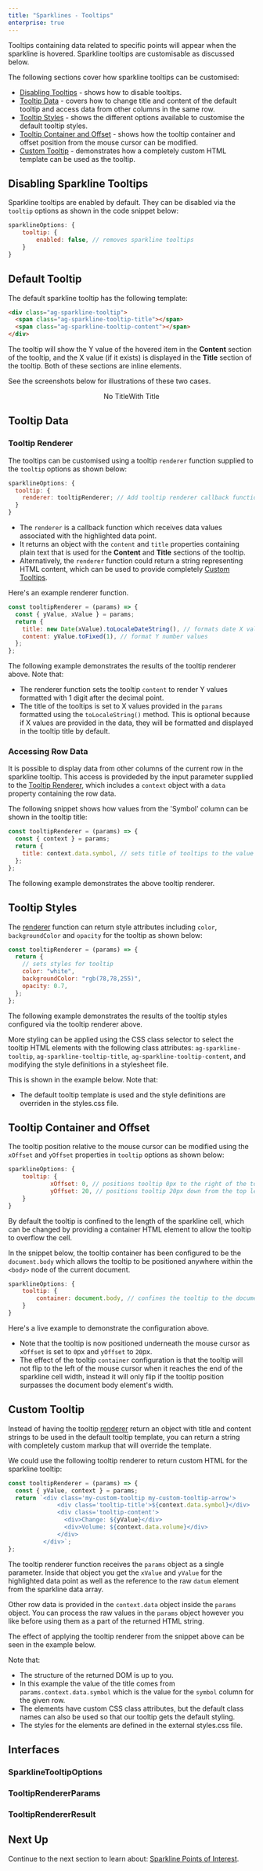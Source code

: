 ```yaml
---
title: "Sparklines - Tooltips"
enterprise: true
---
```


Tooltips containing data related to specific points will appear when the sparkline is hovered. Sparkline tooltips are customisable as discussed below.

The following sections cover how sparkline tooltips can be customised:

- [Disabling Tooltips](/sparklines-tooltips/#disabling-sparkline-tooltips) - shows how to disable tooltips.
- [Tooltip Data](/sparklines-tooltips/#tooltip-data) - covers how to change title and content of the default tooltip and access data from other columns in the same row.
- [Tooltip Styles](/sparklines-tooltips/#tooltip-styles) - shows the different options available to customise the default tooltip styles.
- [Tooltip Container and Offset](/sparklines-tooltips/#tooltip-container-and-offset) - shows how the tooltip container and offset position from the mouse cursor can be modified.
- [Custom Tooltip](/sparklines-tooltips/#custom-tooltip) - demonstrates how a completely custom HTML template can be used as the tooltip.

## Disabling Sparkline Tooltips

Sparkline tooltips are enabled by default. They can be disabled via the `tooltip` options as shown in the code snippet below:

```js
sparklineOptions: {
    tooltip: {
        enabled: false, // removes sparkline tooltips
    }
}
```

## Default Tooltip

The default sparkline tooltip has the following template:

```html
<div class="ag-sparkline-tooltip">
  <span class="ag-sparkline-tooltip-title"></span>
  <span class="ag-sparkline-tooltip-content"></span>
</div>
```

The tooltip will show the Y value of the hovered item in the **Content** section of the tooltip, and the X value (if it exists) is displayed in the **Title** section of the tooltip. Both of these sections are inline <span> elements.

See the screenshots below for illustrations of these two cases.

<div style="display: flex; justify-content: center;">
    <image-caption src="resources/tooltip-no-title.png" alt="Tooltip without the title element" width="250px" constrained="true">No Title</image-caption>
    <image-caption src="resources/tooltip-with-title.png" alt="Tooltip with a title element" width="250px" constrained="true">With Title</image-caption>
</div>

## Tooltip Data

### Tooltip Renderer

The tooltips can be customised using a tooltip `renderer` function supplied to the `tooltip` options as shown below:

```js
sparklineOptions: {
  tooltip: {
    renderer: tooltipRenderer; // Add tooltip renderer callback function to customise tooltip styles and content
  }
}
```

- The `renderer` is a callback function which receives data values associated with the highlighted data point.
- It returns an object with the `content` and `title` properties containing plain text that is used for the **Content** and **Title** sections of the tooltip.
- Alternatively, the `renderer` function could return a string representing HTML content, which can be used to provide completely [Custom Tooltips](/sparklines-tooltips/#custom-tooltip).

Here's an example renderer function.

```js
const tooltipRenderer = (params) => {
  const { yValue, xValue } = params;
  return {
    title: new Date(xValue).toLocaleDateString(), // formats date X values
    content: yValue.toFixed(1), // format Y number values
  };
};
```

The following example demonstrates the results of the tooltip renderer above. Note that:

- The renderer function sets the tooltip `content` to render Y values formatted with 1 digit after the decimal point.
- The title of the tooltips is set to X values provided in the `params` formatted using the `toLocaleString()` method. This is optional because if X values are provided in the data, they will be formatted and displayed in the tooltip title by default.

<grid-example title='Sparkline Tooltip Renderer' name='sparkline-tooltip-renderer' type='generated' options='{ "enterprise": true, "exampleHeight": 585, "modules": ["clientside", "sparklines"] }'></grid-example>

### Accessing Row Data

It is possible to display data from other columns of the current row in the sparkline tooltip.
This access is provideded by the input parameter supplied to the [Tooltip Renderer](/sparklines-tooltips/#tooltip-renderer), which includes a `context` object with a `data` property containing the row data.

The following snippet shows how values from the 'Symbol' column can be shown in the tooltip title:

```js
const tooltipRenderer = (params) => {
  const { context } = params;
  return {
    title: context.data.symbol, // sets title of tooltips to the value for the 'symbol' field
  };
};
```

The following example demonstrates the above tooltip renderer.

<grid-example title='Accessing Row Data' name='sparkline-accessing-row-data' type='generated' options='{ "enterprise": true, "exampleHeight": 585, "modules": ["clientside", "sparklines"] }'></grid-example>

## Tooltip Styles

The [renderer](/sparklines-tooltips/#tooltip-renderer) function can return style attributes including `color`, `backgroundColor` and `opacity` for the tooltip as shown below:

```js
const tooltipRenderer = (params) => {
  return {
    // sets styles for tooltip
    color: "white",
    backgroundColor: "rgb(78,78,255)",
    opacity: 0.7,
  };
};
```

The following example demonstrates the results of the tooltip styles configured via the tooltip renderer above.

<grid-example title='Styling Sparkline Tooltips' name='sparkline-tooltip-styles' type='generated' options='{ "enterprise": true, "exampleHeight": 585, "modules": ["clientside", "sparklines"] }'></grid-example>

More styling can be applied using the CSS class selector to select the tooltip HTML elements with the following class attributes: `ag-sparkline-tooltip`, `ag-sparkline-tooltip-title`, `ag-sparkline-tooltip-content`, and modifying the style definitions in a stylesheet file.

This is shown in the example below. Note that:

- The default tooltip template is used and the style definitions are overriden in the styles.css file.

<grid-example title='Styling Sparkline Tooltips' name='sparkline-tooltip-advanced-styles' type='generated' options='{ "enterprise": true, "exampleHeight": 585, "modules": ["clientside", "sparklines"] }'></grid-example>

## Tooltip Container and Offset

The tooltip position relative to the mouse cursor can be modified using the `xOffset` and `yOffset` properties in `tooltip` options as shown below:

```js
sparklineOptions: {
    tooltip: {
            xOffset: 0, // positions tooltip 0px to the right of the top left of the mouse cursor
            yOffset: 20, // positions tooltip 20px down from the top left of the mouse cursor
    }
}
```

By default the tooltip is confined to the length of the sparkline cell, which can be changed by providing a container HTML element to allow the tooltip to overflow the cell.

In the snippet below, the tooltip container has been configured to be the `document.body` which allows the tooltip to be positioned anywhere within the `<body>` node of the current document.

```js
sparklineOptions: {
    tooltip: {
        container: document.body, // confines the tooltip to the document body node instead of the sparkline cell
    }
}
```

Here's a live example to demonstrate the configuration above.

- Note that the tooltip is now positioned underneath the mouse cursor as `xOffset` is set to `0`px and `yOffset` to `20`px.
- The effect of the tooltip `container` configuration is that the tooltip will not flip to the left of the mouse cursor when it reaches the end of the sparkline cell width, instead it will only flip if the tooltip position surpasses the document body element's width.

<grid-example title='Sparkline Tooltip Container' name='sparkline-tooltip-container' type='generated' options='{ "enterprise": true, "exampleHeight": 585, "modules": ["clientside", "sparklines"] }'></grid-example>

## Custom Tooltip

Instead of having the tooltip [renderer](/sparklines-tooltips/#tooltip-renderer) return an object with title and content strings to be used in the default tooltip template, you can return a string with completely custom markup that will override the template.

We could use the following tooltip renderer to return custom HTML for the sparkline tooltip:

```js
const tooltipRenderer = (params) => {
  const { yValue, context } = params;
  return `<div class='my-custom-tooltip my-custom-tooltip-arrow'>
              <div class='tooltip-title'>${context.data.symbol}</div>
              <div class='tooltip-content'>
                <div>Change: ${yValue}</div>
                <div>Volume: ${context.data.volume}</div>
              </div>
          </div>`;
};
```

The tooltip renderer function receives the `params` object as a single parameter. Inside that object you get the `xValue` and `yValue` for the highlighted data point as well as the reference to the raw `datum` element from the sparkline data array.

Other row data is provided in the `context.data` object inside the `params` object. You can process the raw values in the `params` object however you like before using them as a part of the returned HTML string.

The effect of applying the tooltip renderer from the snippet above can be seen in the example below.

Note that:

- The structure of the returned DOM is up to you.
- In this example the value of the title comes from `params.context.data.symbol` which is the value for the `symbol` column for the given row.
- The elements have custom CSS class attributes, but the default class names can also be used so that our tooltip gets the default styling.
- The styles for the elements are defined in the external styles.css file.

<grid-example title='Custom Tooltips' name='sparkline-tooltip-custom-html' type='generated' options='{ "enterprise": true, "exampleHeight": 585, "modules": ["clientside", "sparklines"] }'></grid-example>

## Interfaces

### SparklineTooltipOptions

<interface-documentation interfaceName='SparklineTooltipOptions' overrideSrc='sparklines-tooltips/resources/sparkline-tooltip-api.json'></interface-documentation>

### TooltipRendererParams

<interface-documentation interfaceName='TooltipRendererParams' ></interface-documentation>

### TooltipRendererResult

<interface-documentation interfaceName='TooltipRendererResult' ></interface-documentation>

## Next Up

Continue to the next section to learn about: [Sparkline Points of Interest](/sparklines-points-of-interest/).

